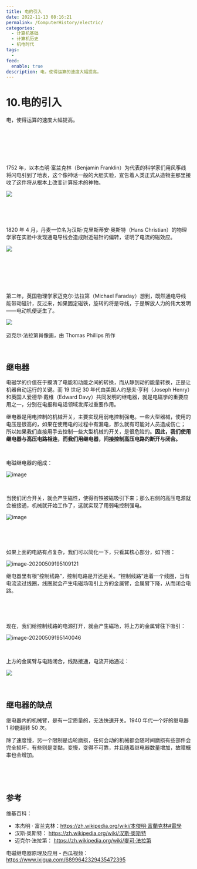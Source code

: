 ```yaml
---
title: 电的引入
date: 2022-11-13 08:16:21
permalink: /ComputerHistory/electric/
categories:
  - 计算机基础
  - 计算机历史
  - 机电时代
tags:
  - 
feed:
  enable: true
description: 电，使得运算的速度大幅提高。
---
```



# 10.电的引入

电，使得运算的速度大幅提高。
<!-- more -->　　‍
‍

‍

1752 年，以本杰明·富兰克林（Benjamin Franklin）为代表的科学家们用风筝线将闪电引到了地表，这个像神话一般的大胆实验，宣告着人类正式从造物主那里接收了这件将从根本上改变计算技术的神物。

​![](https://image.peterjxl.com/blog/image-20220821192257-r28ezxq.png)​

‍

‍

1820 年 4 月，丹麦一位名为汉斯·克里斯蒂安·奥斯特（Hans Christian）的物理学家在实验中发现通电导线会造成附近磁针的偏转，证明了电流的磁效应。

​![](https://image.peterjxl.com/blog/image-20220821192355-u1mhl7l.png)​

‍

‍

‍

第二年，英国物理学家迈克尔·法拉第（Michael Faraday）想到，既然通电导线能带动磁针，反过来，如果固定磁铁，旋转的将是导线，于是解放人力的伟大发明——电动机便诞生了。

​![](https://image.peterjxl.com/blog/image-20220821192545-ehbtz8g.png)​

迈克尔·法拉第肖像画，由 Thomas Phillips 所作

‍

## 继电器

电磁学的价值在于摸清了电能和动能之间的转换，而从静到动的能量转换，正是让机器自动运行的关键。而 19 世纪 30 年代由美国人约瑟夫·亨利（Joseph Henry）和英国人爱德华·戴维（Edward Davy）共同发明的继电器，就是电磁学的重要应用之一，分别在电报和电话领域发挥过重要作用。

继电器是用电控制的机械开关，主要实现用弱电控制强电。一些大型器械，使用的电压是很高的，如果在使用电的过程中有漏电，那么就有可能对人员造成伤亡； 所以如果我们直接用手去控制一些大型机械的开关，是很危险的。**因此，我们使用继电器与高压电路相连，而我们用继电器，间接控制高压电路的断开与闭合。** 

‍

电磁继电器的组成：

![image](https://image.peterjxl.com/blog/image-20220817092148-tr8w4su.png)​

‍

当我们闭合开关，就会产生磁性，使得衔铁被磁吸引下来；那么右侧的高压电源就会被接通，机械就开始工作了，这就实现了用弱电控制强电。

![image](https://image.peterjxl.com/blog/image-20220817092235-dwksq4c.png)​

‍

‍

如果上面的电路有点复杂，我们可以简化一下，只看其核心部分，如下图：

![image-20200509195109121](https://image.peterjxl.com/blog/image-20200509195109121-20220724114129-5m89yc0.png)​

继电器里有根”控制线路”，控制电路是开还是关。“控制线路”连着一个线圈，当有电流流过线圈，线圈就会产生电磁场吸引上方的金属臂，金属臂下降，从而闭合电路。

​

​

现在，我们给控制线路的电源打开，就会产生磁场，将上方的金属臂往下吸引：

![image-20200509195140046](https://image.peterjxl.com/blog/image-20200509195140046-20220724114129-2jrrnmz.png)​

‍

上方的金属臂与电路闭合，线路接通，电流开始通过：

​![](https://image.peterjxl.com/blog/image-20220813220852-g9kk6nv.png)​

‍

## 继电器的缺点

继电器内的机械臂，是有一定质量的，无法快速开关。1940 年代一个好的继电器 1 秒能翻转 50 次。

除了速度慢，另一个限制是齿轮磨损，任何会动的机械都会随时间磨损有些部件会完全损坏，有些则是变黏，变慢，变得不可靠，并且随着继电器数量增加，故障概率也会增加。

‍

‍

## 参考

维基百科：

* 本杰明 · 富兰克林：https://zh.wikipedia.org/wiki/本傑明·富蘭克林#電學
* 汉斯·奥斯特：       https://zh.wikipedia.org/wiki/汉斯·奥斯特
* 迈克尔·法拉第：   https://zh.wikipedia.org/wiki/麥可·法拉第

电磁继电器原理及应用 - 西瓜视频：https://www.ixigua.com/6899642329435472395

‍

‍

‍

‍
